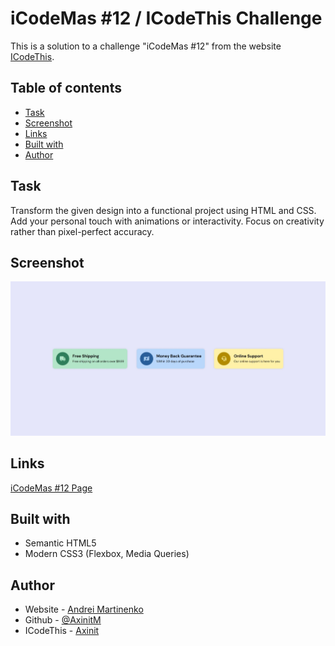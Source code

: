 # iCodeMas #12 / ICodeThis Challenge

This is a solution to a challenge "iCodeMas #12" from the website [ICodeThis](https://icodethis.com/modes/design-to-code/614/submissions).

## Table of contents
- [Task](#task)
- [Screenshot](#screenshot)
- [Links](#links)
- [Built with](#built-with)
- [Author](#author)

## Task

Transform the given design into a functional project using HTML and CSS.
Add your personal touch with animations or interactivity.
Focus on creativity rather than pixel-perfect accuracy.

## Screenshot

![](/images/screenshot.jpeg)

## Links

<a href="https://axinitm.github.io/ICodeThis-iCodeMasChallenge-/" target="_blank">iCodeMas #12 Page</a>


## Built with

- Semantic HTML5
- Modern CSS3 (Flexbox, Media Queries)

## Author

- Website - [Andrei Martinenko](https://www.frontender.biz)
- Github - [@AxinitM](https://github.com/AxinitM)
- ICodeThis - [Axinit](https://icodethis.com/Axinit)
